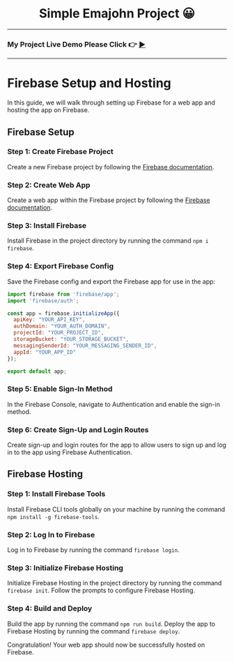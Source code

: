 <h1 align="center"> Simple Emajohn Project 😀</h1>

***
### My Project Live Demo Please Click 👉 [▶](https://pactise-firebase.web.app/ 'Click For Live Project Demo')
***

# Firebase Setup and Hosting

In this guide, we will walk through setting up Firebase for a web app and hosting the app on Firebase.

## Firebase Setup

### Step 1: Create Firebase Project

Create a new Firebase project by following the [Firebase documentation](https://firebase.google.com/docs/web/setup#create-firebase-project).

### Step 2: Create Web App

Create a web app within the Firebase project by following the [Firebase documentation](https://firebase.google.com/docs/web/setup#create-firebase-project).

### Step 3: Install Firebase

Install Firebase in the project directory by running the command `npm i firebase`.

### Step 4: Export Firebase Config

Save the Firebase config and export the Firebase app for use in the app:

``` javascript
import firebase from 'firebase/app';
import 'firebase/auth';

const app = firebase.initializeApp({
  apiKey: "YOUR_API_KEY",
  authDomain: "YOUR_AUTH_DOMAIN",
  projectId: "YOUR_PROJECT_ID",
  storageBucket: "YOUR_STORAGE_BUCKET",
  messagingSenderId: "YOUR_MESSAGING_SENDER_ID",
  appId: "YOUR_APP_ID"
});

export default app;
```

### Step 5: Enable Sign-In Method

In the Firebase Console, navigate to Authentication and enable the sign-in method.

### Step 6: Create Sign-Up and Login Routes

Create sign-up and login routes for the app to allow users to sign up and log in to the app using Firebase Authentication.

## Firebase Hosting

### Step 1: Install Firebase Tools

Install Firebase CLI tools globally on your machine by running the command `npm install -g firebase-tools`.

### Step 2: Log In to Firebase

Log in to Firebase by running the command `firebase login`.

### Step 3: Initialize Firebase Hosting

Initialize Firebase Hosting in the project directory by running the command `firebase init`. Follow the prompts to configure Firebase Hosting.

### Step 4: Build and Deploy

Build the app by running the command `npm run build`. Deploy the app to Firebase Hosting by running the command `firebase deploy`.

Congratulation! Your web app should now be successfully hosted on Firebase.